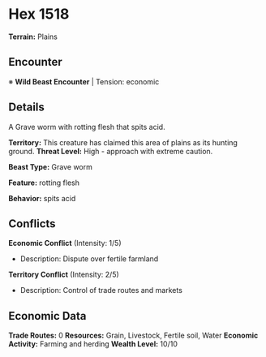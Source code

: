 # Hex 1518

**Terrain:** Plains

## Encounter
※ **Wild Beast Encounter** | Tension: economic

## Details
A Grave worm with rotting flesh that spits acid.

**Territory:** This creature has claimed this area of plains as its hunting ground.
**Threat Level:** High - approach with extreme caution.

**Beast Type:** Grave worm

**Feature:** rotting flesh

**Behavior:** spits acid

## Conflicts
**Economic Conflict** (Intensity: 1/5)
- Description: Dispute over fertile farmland

**Territory Conflict** (Intensity: 2/5)
- Description: Control of trade routes and markets

## Economic Data
**Trade Routes:** 0
**Resources:** Grain, Livestock, Fertile soil, Water
**Economic Activity:** Farming and herding
**Wealth Level:** 10/10
